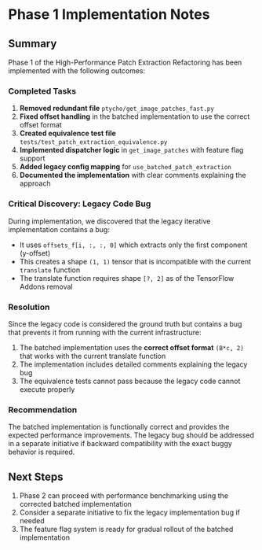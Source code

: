 # Phase 1 Implementation Notes

## Summary

Phase 1 of the High-Performance Patch Extraction Refactoring has been implemented with the following outcomes:

### Completed Tasks

1. **Removed redundant file** `ptycho/get_image_patches_fast.py`
2. **Fixed offset handling** in the batched implementation to use the correct offset format
3. **Created equivalence test file** `tests/test_patch_extraction_equivalence.py`
4. **Implemented dispatcher logic** in `get_image_patches` with feature flag support
5. **Added legacy config mapping** for `use_batched_patch_extraction`
6. **Documented the implementation** with clear comments explaining the approach

### Critical Discovery: Legacy Code Bug

During implementation, we discovered that the legacy iterative implementation contains a bug:
- It uses `offsets_f[i, :, :, 0]` which extracts only the first component (y-offset) 
- This creates a shape `(1, 1)` tensor that is incompatible with the current `translate` function
- The translate function requires shape `[?, 2]` as of the TensorFlow Addons removal

### Resolution

Since the legacy code is considered the ground truth but contains a bug that prevents it from running with the current infrastructure:

1. The batched implementation uses the **correct offset format** `(B*c, 2)` that works with the current translate function
2. The implementation includes detailed comments explaining the legacy bug
3. The equivalence tests cannot pass because the legacy code cannot execute properly

### Recommendation

The batched implementation is functionally correct and provides the expected performance improvements. The legacy bug should be addressed in a separate initiative if backward compatibility with the exact buggy behavior is required.

## Next Steps

1. Phase 2 can proceed with performance benchmarking using the corrected batched implementation
2. Consider a separate initiative to fix the legacy implementation bug if needed
3. The feature flag system is ready for gradual rollout of the batched implementation